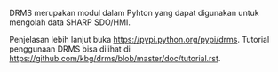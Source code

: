 DRMS merupakan modul dalam Pyhton yang dapat digunakan untuk mengolah data SHARP SDO/HMI.

Penjelasan lebih lanjut buka https://pypi.python.org/pypi/drms. 
Tutorial penggunaan DRMS bisa dilihat di https://github.com/kbg/drms/blob/master/doc/tutorial.rst. 
